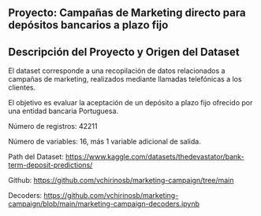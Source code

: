 ## Proyecto: Campañas de Marketing directo para depósitos bancarios a plazo fijo

## Descripción del Proyecto y Origen del Dataset

El dataset corresponde a una recopilación de datos relacionados a campañas de marketing, realizados mediante llamadas telefónicas a los clientes.

El objetivo es evaluar la aceptación de un depósito a plazo fijo ofrecido por una entidad bancaria Portuguesa.

Número de registros: 42211

Número de variables: 16, más 1 variable adicional de salida.

Path del Dataset: https://www.kaggle.com/datasets/thedevastator/bank-term-deposit-predictions/

Github: https://github.com/vchirinosb/marketing-campaign/tree/main

Decoders: https://github.com/vchirinosb/marketing-campaign/blob/main/marketing-campaign-decoders.ipynb
